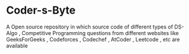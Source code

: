 # Coder-s-Byte
A Open source repository in which source code of different types of DS-Algo , Competitive Programming  questions from different websites like GeeksForGeeks , Codeforces , Codechef , AtCoder , Leetcode  , etc are available
